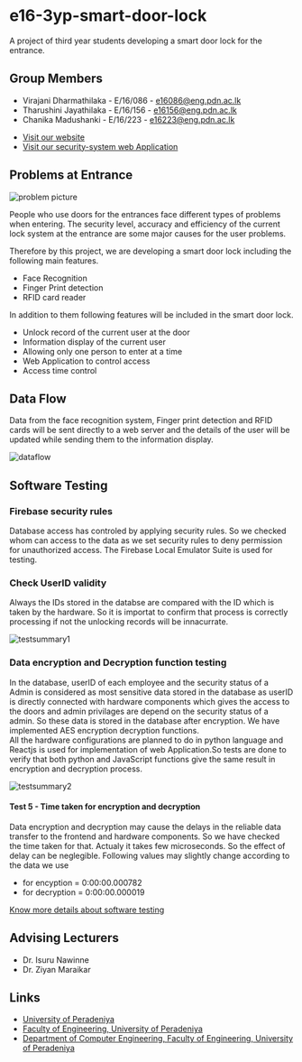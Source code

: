 # e16-3yp-smart-door-lock
A project of third year students developing a smart door lock for the entrance.

## Group Members

- Virajani Dharmathilaka   - E/16/086 - e16086@eng.pdn.ac.lk
- Tharushini Jayathilaka   - E/16/156 - e16156@eng.pdn.ac.lk
- Chanika Madushanki       - E/16/223 - e16223@eng.pdn.ac.lk

* [Visit our website](https://cepdnaclk.github.io/e16-3yp-smart-door-lock/) 
* [Visit our security-system web Application](https://smart-door-lock-2.web.app/) 

## Problems at Entrance

![problem picture](https://github.com/cepdnaclk/e16-3yp-smart-door-lock/blob/main/Images/entrance.jpg)

People who use doors for the entrances face different types of problems when entering. The security level, accuracy and efficiency of the current lock system at the entrance are some major causes for the user problems. 

Therefore by this project, we are developing a smart door lock including the following main features.

- Face Recognition
- Finger Print detection
- RFID card reader

In addition to them following features will be included in the smart door lock.

- Unlock record of the current user at the door
- Information display of the current user
- Allowing only one person to enter at a time
- Web Application to control access
- Access time control

## Data Flow
 
 Data from the face recognition system, Finger print detection and RFID cards will be sent directly to a web server and the details of the user will be updated while sending them to the information display.
 
 ![dataflow](https://github.com/cepdnaclk/e16-3yp-smart-door-lock/blob/main/Images/flow.png)
 
## Software Testing

### Firebase security rules
Database access has controled by applying security rules. So we checked whom can access to the data as we set security rules to deny permission for unauthorized access. The Firebase Local Emulator Suite is used for testing.

### Check UserID validity
Always the  IDs stored in the databse are compared with the ID which is taken by the hardware. So it is importat to confirm that process is correctly processing if not the unlocking records will be innacurrate.

![testsummary1](https://github.com/cepdnaclk/e16-3yp-smart-door-lock/blob/main/Images/test2.png)

### Data encryption and Decryption function testing
 In the database, userID of each employee and the security status of a Admin is considered as most sensitive data stored in the database as userID is directly connected with hardware components which gives the access to the doors and admin privilages are depend on the security status of a admin. So these data is stored in the database after encryption. We have implemented AES encryption decryption functions.
</br> All the hardware configurations are planned to do in python language and Reactjs is used for implementation of web Application.So tests are done to verify that both python and JavaScript functions give the same result in encryption and decryption process.

![testsummary2](https://github.com/cepdnaclk/e16-3yp-smart-door-lock/blob/main/Images/encrypt_test.png)

#### Test 5 - Time taken for encryption and decryption
 Data encryption and decryption may cause the delays in the reliable data transfer to the frontend and hardware components. So we have checked the time taken for that. Actualy   it takes few microseconds. So the effect of delay can be neglegible. Following values may slightly change according to the data we use
   - for encyption = 0:00:00.000782
   - for decryption = 0:00:00.000019

[Know more details about software testing](https://github.com/cepdnaclk/e16-3yp-smart-door-lock/tree/main/Software%20testing)
 
 ## Advising Lecturers
 
- Dr. Isuru Nawinne
- Dr. Ziyan Maraikar
 
 ## Links
* [University of Peradeniya](https://www.pdn.ac.lk/)
* [Faculty of Engineering, University of Peradeniya](https://eng.pdn.ac.lk/) 
* [Department of Computer Engineering, Faculty of Engineering, University of Peradeniya](http://www.ce.pdn.ac.lk/) 

